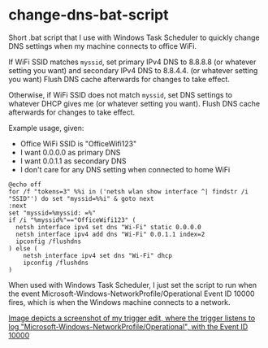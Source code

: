 # change-dns-bat-script
Short .bat script that I use with Windows Task Scheduler to quickly change DNS settings when my machine connects to office WiFi.

If WiFi SSID matches `myssid`, set primary IPv4 DNS to 8.8.8.8 (or whatever setting you want) and secondary IPv4 DNS to 8.8.4.4. (or whatever setting you want) Flush DNS cache afterwards for changes to take effect.

Otherwise, if WiFi SSID does not match `myssid`, set DNS settings to whatever DHCP gives me (or whatever setting you want). Flush DNS cache afterwards for changes to take effect.

Example usage, given:
- Office WiFi SSID is "OfficeWifi123"
- I want 0.0.0.0 as primary DNS
- I want 0.0.1.1 as secondary DNS
- I don't care for any DNS setting when connected to home WiFi

```
@echo off
for /f "tokens=3" %%i in ('netsh wlan show interface ^| findstr /i "SSID"') do set "myssid=%%i" & goto next
:next
set "myssid=%myssid: =%"
if /i "%myssid%"=="OfficeWifi123" (
  netsh interface ipv4 set dns "Wi-Fi" static 0.0.0.0
  netsh interface ipv4 add dns "Wi-Fi" 0.0.1.1 index=2
  ipconfig /flushdns
) else (
    netsh interface ipv4 set dns "Wi-Fi" dhcp
    ipconfig /flushdns
)
```

When used with Windows Task Scheduler, I just set the script to run when the event Microsoft-Windows-NetworkProfile/Operational Event ID 10000 fires, which is when the Windows machine connects to a network.

[Image depicts a screenshot of my trigger edit, where the trigger listens to log "Microsoft-Windows-NetworkProfile/Operational", with the Event ID 10000](dns-script-img.png "dns-script-img")